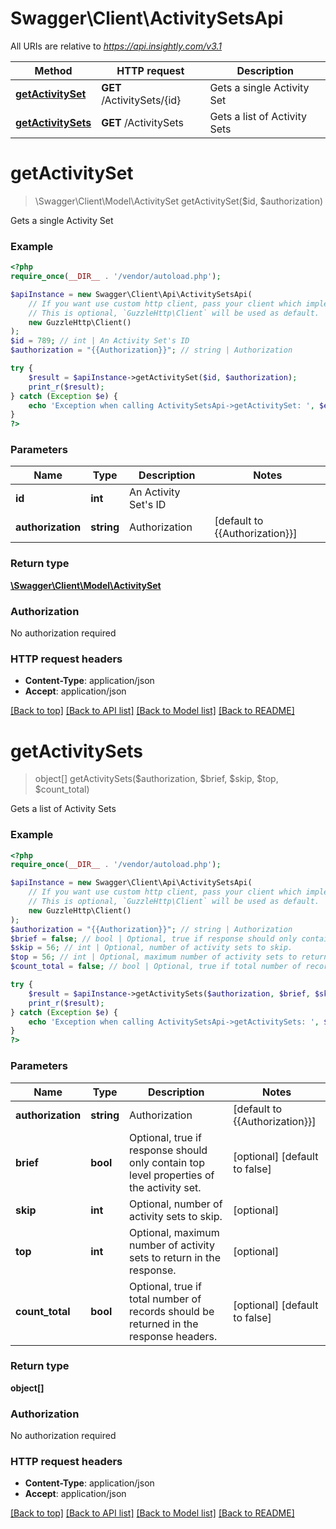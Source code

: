 # Swagger\Client\ActivitySetsApi

All URIs are relative to *https://api.insightly.com/v3.1*

Method | HTTP request | Description
------------- | ------------- | -------------
[**getActivitySet**](ActivitySetsApi.md#getActivitySet) | **GET** /ActivitySets/{id} | Gets a single Activity Set
[**getActivitySets**](ActivitySetsApi.md#getActivitySets) | **GET** /ActivitySets | Gets a list of Activity Sets


# **getActivitySet**
> \Swagger\Client\Model\ActivitySet getActivitySet($id, $authorization)

Gets a single Activity Set

### Example
```php
<?php
require_once(__DIR__ . '/vendor/autoload.php');

$apiInstance = new Swagger\Client\Api\ActivitySetsApi(
    // If you want use custom http client, pass your client which implements `GuzzleHttp\ClientInterface`.
    // This is optional, `GuzzleHttp\Client` will be used as default.
    new GuzzleHttp\Client()
);
$id = 789; // int | An Activity Set's ID
$authorization = "{{Authorization}}"; // string | Authorization

try {
    $result = $apiInstance->getActivitySet($id, $authorization);
    print_r($result);
} catch (Exception $e) {
    echo 'Exception when calling ActivitySetsApi->getActivitySet: ', $e->getMessage(), PHP_EOL;
}
?>
```

### Parameters

Name | Type | Description  | Notes
------------- | ------------- | ------------- | -------------
 **id** | **int**| An Activity Set&#39;s ID |
 **authorization** | **string**| Authorization | [default to {{Authorization}}]

### Return type

[**\Swagger\Client\Model\ActivitySet**](../Model/ActivitySet.md)

### Authorization

No authorization required

### HTTP request headers

 - **Content-Type**: application/json
 - **Accept**: application/json

[[Back to top]](#) [[Back to API list]](../../README.md#documentation-for-api-endpoints) [[Back to Model list]](../../README.md#documentation-for-models) [[Back to README]](../../README.md)

# **getActivitySets**
> object[] getActivitySets($authorization, $brief, $skip, $top, $count_total)

Gets a list of Activity Sets

### Example
```php
<?php
require_once(__DIR__ . '/vendor/autoload.php');

$apiInstance = new Swagger\Client\Api\ActivitySetsApi(
    // If you want use custom http client, pass your client which implements `GuzzleHttp\ClientInterface`.
    // This is optional, `GuzzleHttp\Client` will be used as default.
    new GuzzleHttp\Client()
);
$authorization = "{{Authorization}}"; // string | Authorization
$brief = false; // bool | Optional, true if response should only contain top level properties of the activity set.
$skip = 56; // int | Optional, number of activity sets to skip.
$top = 56; // int | Optional, maximum number of activity sets to return in the response.
$count_total = false; // bool | Optional, true if total number of records should be returned in the response headers.

try {
    $result = $apiInstance->getActivitySets($authorization, $brief, $skip, $top, $count_total);
    print_r($result);
} catch (Exception $e) {
    echo 'Exception when calling ActivitySetsApi->getActivitySets: ', $e->getMessage(), PHP_EOL;
}
?>
```

### Parameters

Name | Type | Description  | Notes
------------- | ------------- | ------------- | -------------
 **authorization** | **string**| Authorization | [default to {{Authorization}}]
 **brief** | **bool**| Optional, true if response should only contain top level properties of the activity set. | [optional] [default to false]
 **skip** | **int**| Optional, number of activity sets to skip. | [optional]
 **top** | **int**| Optional, maximum number of activity sets to return in the response. | [optional]
 **count_total** | **bool**| Optional, true if total number of records should be returned in the response headers. | [optional] [default to false]

### Return type

**object[]**

### Authorization

No authorization required

### HTTP request headers

 - **Content-Type**: application/json
 - **Accept**: application/json

[[Back to top]](#) [[Back to API list]](../../README.md#documentation-for-api-endpoints) [[Back to Model list]](../../README.md#documentation-for-models) [[Back to README]](../../README.md)
